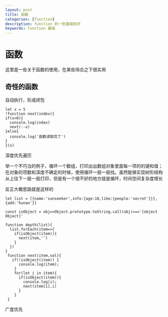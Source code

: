 ```yaml
---
layout: post
title: 函数
categories: [function]
description: function 的一些基础知识
keywords: function 基础
---
```


# 函数
这里是一些关于函数的使用，在某些场合之下很实用

## 奇怪的函数

自动执行，形成闭包

```
let x = 5
!function next(index){
if(x>0){
  console.log(index)
  next(--x)
}else{
  console.log('函数读取完了')
}
}(x)
```

深度优先遍历

举一个不巧当的例子，循环一个数组，打印出出数组对象里面每一项的的键和值；在对象的项数和深度不确定的时候，使用循环一层一层找。虽然能够实现树形结构从上往下一层一层打印，但是有一个很不好的地方就是循环，时间空间复杂度增长

反正大概思路就是这样的

```
let list = [{name:'sunseeker',info:{age:18,like:{people:'secret'}}},{add:'hunan'}]

const isObject = obj=>Object.prototype.toString.call(obj)==='[object Object]'

function depth(list){
  list.forEach(item=>{
    if(isObject(item)){
      next(item,'')
    }
  })
}
 function next(item,val){
   if(!isObject(item)) {
      console.log(item);
    }
    for(let i in item){
      if(isObject(item)){
        console.log(i);
        next(item[i],i)
      }
    }
 }
```

广度优先



